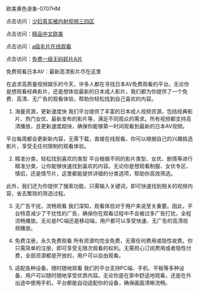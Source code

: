 欧美黄色录象-0707HM

点击访问：<a href="https://bered.pages.dev/">少妇真实被内射视频三四区</a>

点击访问：<a href="https://gfd-5xg.pages.dev/">精品中文欧美</a>

点击访问：<a href="https://vassv.pages.dev/">a级毛片在线观看</a>

点击访问：<a href="https://tfda.pages.dev/">免费一级无码婬片A片</a>

免费观看日本AV：最新高清影片尽在这里

在追求高质量视频娱乐的今天，许多人都在寻找日本AV免费观看的平台。无论你是想观看经典影片，还是想体验最新的日本成人影片，我们都为你提供了一个免费、高清、无广告的观看体验，帮助你轻松找到自己喜欢的内容。

1. 海量资源，更新速度快
我们平台提供了丰富的日本成人视频资源，包括经典影片、热门女优、最新发布的影片等，满足不同观众的需求。所有视频都支持高清播放，且更新速度超快，确保你能够第一时间观看到最新的日本AV视频。

平台每周都会更新新内容，无需下载，直接在线观看。你可以根据自己的兴趣挑选影片，享受无任何限制的观看体验。

2. 精准分类，轻松找到喜欢的类型
平台根据不同的影片类型、女优、剧情等进行精准分类，让你能够快速找到喜欢的内容。无论你是想观看制服、女优专区、情侣，还是情节片，这里都能提供详细的分类选项，帮助你高效筛选。

此外，我们还为你提供了搜索功能，只需输入关键词，即可快速找到相关的视频内容，省去繁琐的筛选过程。

3. 无广告干扰，流畅观看
我们深知，观看体验对于用户来说至关重要。因此，平台特意减少了干扰性的广告，确保你在观看过程中不会被过多广告打扰，全程流畅播放。无论是PC端还是移动端，用户都可以享受快速、无广告的高清视频播放。

4. 免费注册，永久免费观看
所有资源均完全免费，无需任何费用或隐性收费。你只需简单的注册，即可享受无限次观看的权利。无需担心订阅费用或者隐性付费，全部资源都是开放的，用户可以自由观看。

5. 适配各种设备，随时随地观看
我们的平台支持PC端、手机、平板等多种设备，用户可以随时随地享受优质内容。无论你是在家中舒适地观看，还是在外出途中使用手机，平台都能自动适配你的设备，确保画面清晰流畅。

<span style="display:none;">[Canonical link](https://github.com/hjl678/6767 ）</span>
